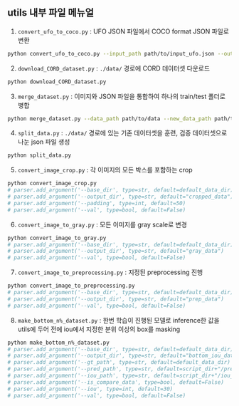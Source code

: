 ## utils 내부 파일 메뉴얼

1. `convert_ufo_to_coco.py` : UFO JSON 파일에서 COCO format JSON 파일로 변환
```bash
python convert_ufo_to_coco.py --input_path path/to/input_ufo.json --output_path path/to/output_coco.json
```

2. `download_CORD_dataset.py` : `./data/`  경로에 CORD 데이터셋 다운로드
```bash
python download_CORD_dataset.py
```

3. `merge_dataset.py` : 이미지와 JSON 파일을 통합하여 하나의 train/test 폴더로 병합
```bash
python merge_dataset.py --data_path path/to/data --new_data_path path/to/dataset
```

4. `split_data.py` : `./data/`  경로에 있는 기존 데이터셋을 훈련, 검증 데이터셋으로 나눈 json 파일 생성
```bash
python split_data.py
```

5. `convert_image_crop.py` : 각 이미지의 모든 박스를 포함하는 crop
```bash
python convert_image_crop.py
# parser.add_argument('--base_dir', type=str, default=default_data_dir)
# parser.add_argument('--output_dir', type=str, default="cropped_data")
# parser.add_argument('--padding', type=int, default=50)
# parser.add_argument('--val', type=bool, default=False)
```

6. `convert_image_to_gray.py` : 모든 이미지를 gray scale로 변경
```bash
python convert_image_to_gray.py
# parser.add_argument('--base_dir', type=str, default=default_data_dir)
# parser.add_argument('--output_dir', type=str, default="gray_data")
# parser.add_argument('--val', type=bool, default=False)
```

7. `convert_image_to_preprocessing.py` : 지정된 preprocessing 진행
```bash
python convert_image_to_preprocessing.py
# parser.add_argument('--base_dir', type=str, default=default_data_dir)
# parser.add_argument('--output_dir', type=str, default="prep_data")
# parser.add_argument('--val', type=bool, default=False)
```

8. `make_bottom_n%_dataset.py` : 한번 학습이 진행된 모델로 inference한 값을 utils에 두어 전에 iou에서 지정한 분위 이상의 box를 masking
```bash
python make_bottom_n%_dataset.py
# parser.add_argument('--base_dir', type=str, default=default_data_dir)
# parser.add_argument('--output_dir', type=str, default="bottom_iou_data")
# parser.add_argument('--gt_path', type=str, default=default_data_dir)
# parser.add_argument('--pred_path', type=str, default=script_dir+"/pred_output.json")
# parser.add_argument('--iou_path', type=str, default=script_dir+"/iou_data.json")
# parser.add_argument('--is_compare_data', type=bool, default=False)
# parser.add_argument('--iou', type=int, default=30)
# parser.add_argument('--val', type=bool, default=False)
```